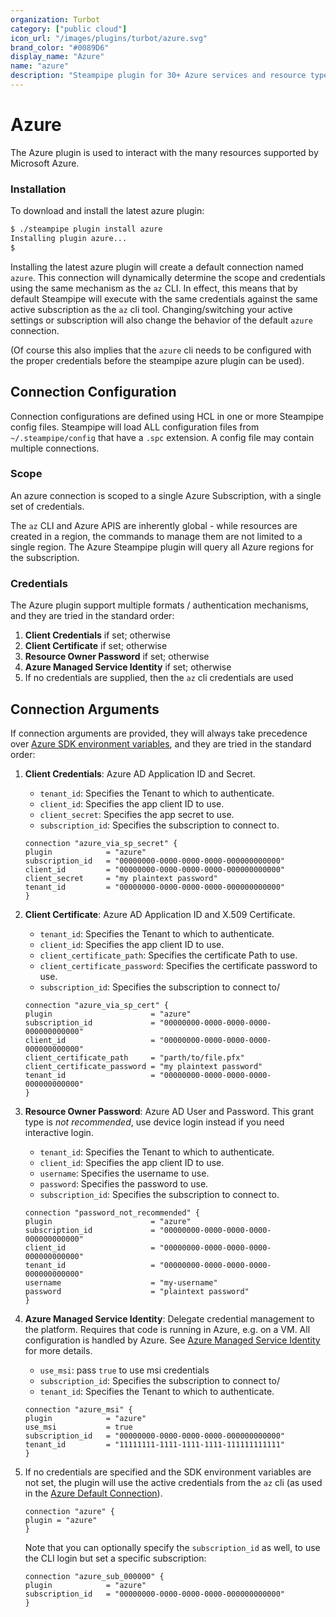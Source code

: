 ```yaml
---
organization: Turbot
category: ["public cloud"]
icon_url: "/images/plugins/turbot/azure.svg"
brand_color: "#0089D6"
display_name: "Azure"
name: "azure"
description: "Steampipe plugin for 30+ Azure services and resource types."
---
```


# Azure

The Azure plugin is used to interact with the many resources supported by Microsoft Azure.

### Installation
To download and install the latest azure plugin:
```bash
$ ./steampipe plugin install azure
Installing plugin azure...
$
```

Installing the latest azure plugin will create a default connection named `azure`. This connection will dynamically determine the scope and credentials using the same mechanism as the `az` CLI.  In effect, this means that by default Steampipe will execute with the same credentials against the same active subscription as the `az` cli tool. Changing/switching your active settings or subscription will also change the behavior of the default `azure` connection.

(Of course this also  implies that the `azure` cli needs to be configured with the proper credentials before the steampipe azure plugin can be used).


## Connection Configuration
Connection configurations are defined using HCL in one or more Steampipe config files.  Steampipe will load ALL configuration files from `~/.steampipe/config` that have a `.spc` extension. A config file may contain multiple connections.


### Scope
An azure connection is scoped to a single Azure Subscription, with a single set of credentials.

The `az` CLI and Azure APIS are inherently global - while resources are created in a region, the commands to manage them are not limited to a single region. The Azure Steampipe plugin will query all Azure regions for the subscription.


### Credentials

The Azure plugin support multiple formats / authentication mechanisms, and they are tried in the standard order:

1. **Client Credentials** if set; otherwise
2. **Client Certificate** if set; otherwise
3. **Resource Owner Password** if set; otherwise
4. **Azure Managed Service Identity** if set; otherwise
5. If no credentials are supplied, then the `az` cli credentials are used


## Connection Arguments

If connection arguments are provided, they will always take precedence over [Azure SDK environment variables](https://github.com/Azure/azure-sdk-for-go#more-authentication-details), and they are tried in the standard order: 

1. **Client Credentials**: Azure AD Application ID and Secret.
    - `tenant_id`: Specifies the Tenant to which to authenticate.
    - `client_id`: Specifies the app client ID to use.
    - `client_secret`: Specifies the app secret to use.
    - `subscription_id`: Specifies the subscription to connect to.

    ```hcl
    connection "azure_via_sp_secret" {
    plugin            = "azure"
    subscription_id   = "00000000-0000-0000-0000-000000000000"
    client_id         = "00000000-0000-0000-0000-000000000000"
    client_secret     = "my plaintext password"
    tenant_id         = "00000000-0000-0000-0000-000000000000"
    }
    ```

2. **Client Certificate**: Azure AD Application ID and X.509 Certificate.
    - `tenant_id`: Specifies the Tenant to which to authenticate.
    - `client_id`: Specifies the app client ID to use.
    - `client_certificate_path`: Specifies the certificate Path to use.
    - `client_certificate_password`: Specifies the certificate password to use.
    - `subscription_id`: Specifies the subscription to connect to/

    ```hcl
    connection "azure_via_sp_cert" {
    plugin                      = "azure"
    subscription_id             = "00000000-0000-0000-0000-000000000000"
    client_id                   = "00000000-0000-0000-0000-000000000000"
    client_certificate_path     = "parth/to/file.pfx"
    client_certificate_password = "my plaintext password"
    tenant_id                   = "00000000-0000-0000-0000-000000000000"
    }
    ```

3. **Resource Owner Password**: Azure AD User and Password. This grant type is *not recommended*, use device login instead if you need interactive login.
    - `tenant_id`: Specifies the Tenant to which to authenticate.
    - `client_id`: Specifies the app client ID to use.
    - `username`: Specifies the username to use.
    - `password`: Specifies the password to use.
    - `subscription_id`: Specifies the subscription to connect to.

    ```hcl
    connection "password_not_recommended" {
    plugin                      = "azure"
    subscription_id             = "00000000-0000-0000-0000-000000000000"
    client_id                   = "00000000-0000-0000-0000-000000000000"
    tenant_id                   = "00000000-0000-0000-0000-000000000000"
    username                    = "my-username"
    password                    = "plaintext password"
    }
    ```

4. **Azure Managed Service Identity**: Delegate credential management to the platform. Requires that code is running in Azure, e.g. on a VM. All configuration is handled by Azure. See [Azure Managed Service Identity](https://docs.microsoft.com/azure/active-directory/msi-overview) for more details.
    - `use_msi`: pass `true` to use msi credentials
    - `subscription_id`: Specifies the subscription to connect to/
    - `tenant_id`: Specifies the Tenant to which to authenticate.

    ```hcl
    connection "azure_msi" {
    plugin            = "azure"
    use_msi           = true
    subscription_id   = "00000000-0000-0000-0000-000000000000"
    tenant_id         = "11111111-1111-1111-1111-111111111111"
    }
    ```


5. If no credentials are specified and the SDK environment variables are not set, the plugin will use the active credentials from the `az` cli (as used in the [Azure Default Connection](#azure-default-connection)).

    ```hcl
    connection "azure" {
    plugin = "azure"
    }
    ```

    Note that you can optionally specify the `subscription_id` as well, to use the CLI login but set a specific subscription:

    ```hcl
    connection "azure_sub_000000" {
    plugin            = "azure"
    subscription_id   = "00000000-0000-0000-0000-000000000000"
    }
    ```